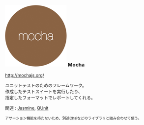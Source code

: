 ### ![Logo](img/logo-mocha.png) Mocha
<http://mochajs.org/>

ユニットテストのためのフレームワーク。  
作成したテストスイートを実行したり、  
指定したフォーマットでレポートしてくれる。  

関連 : [Jasmine](http://jasmine.github.io/), [QUnit](https://qunitjs.com/)

<small>アサーション機能を持たないため、別途Chaiなどのライブラリと組み合わせて使う。</small>
